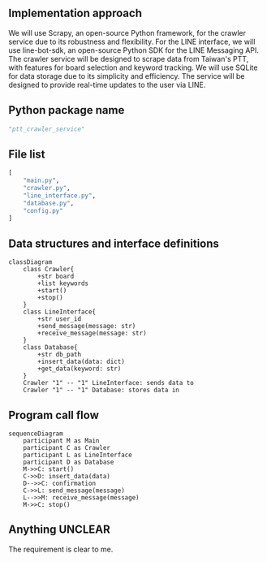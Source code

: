 ## Implementation approach
We will use Scrapy, an open-source Python framework, for the crawler service due to its robustness and flexibility. For the LINE interface, we will use line-bot-sdk, an open-source Python SDK for the LINE Messaging API. The crawler service will be designed to scrape data from Taiwan's PTT, with features for board selection and keyword tracking. We will use SQLite for data storage due to its simplicity and efficiency. The service will be designed to provide real-time updates to the user via LINE.

## Python package name
```python
"ptt_crawler_service"
```

## File list
```python
[
    "main.py",
    "crawler.py",
    "line_interface.py",
    "database.py",
    "config.py"
]
```

## Data structures and interface definitions
```mermaid
classDiagram
    class Crawler{
        +str board
        +list keywords
        +start()
        +stop()
    }
    class LineInterface{
        +str user_id
        +send_message(message: str)
        +receive_message(message: str)
    }
    class Database{
        +str db_path
        +insert_data(data: dict)
        +get_data(keyword: str)
    }
    Crawler "1" -- "1" LineInterface: sends data to
    Crawler "1" -- "1" Database: stores data in
```

## Program call flow
```mermaid
sequenceDiagram
    participant M as Main
    participant C as Crawler
    participant L as LineInterface
    participant D as Database
    M->>C: start()
    C->>D: insert_data(data)
    D-->>C: confirmation
    C->>L: send_message(message)
    L-->>M: receive_message(message)
    M->>C: stop()
```

## Anything UNCLEAR
The requirement is clear to me.